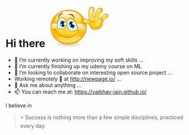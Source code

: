 # Hi there ![wave](https://github.com/vaibhav-jain/vaibhav-jain/blob/master/wave.gif)

- 🔭 I’m currently working on improving my soft skills ...
- 🌱 I’m currently finishing up my udemy course on ML
- 👯 I’m looking to collaborate on interesting open source project ...
- Working remotely :house_with_garden: at http://newpage.io/ ...
- 💬 Ask me about anything ...
- 📫 You can reach me at: https://vaibhav-jain.github.io/

I believe in
>⚡ Success is nothing more than a few simple disciplines, practiced  every day.


